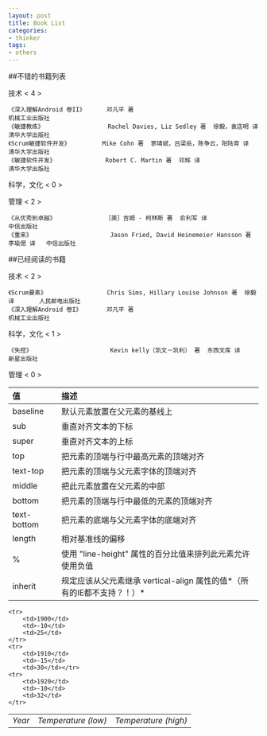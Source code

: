 ```yaml
---
layout: post
title: Book List
categories:
- thinker
tags:
- others
---
```



##不错的书籍列表


技术 < 4 >

	《深入理解Android 卷II》      邓凡平 著                                            机械工业出版社
	《敏捷教练》                  Rachel Davies, Liz Sedley 著  徐毅，袁店明 译        清华大学出版社
	《Scrum敏捷软件开发》         Mike Cohn 著  寥靖斌，吕梁岳，陈争云，阳陆育 译      清华大学出版社
	《敏捷软件开发》              Robert C. Martin 著  邓辉 译                         清华大学出版社


科学，文化 < 0 >


管理 < 2 >

	《从优秀到卓越》              ［美］吉姆 - 柯林斯 著  俞利军 译                     中信出版社
	《重来》                      Jason Fried, David Heinemeier Hansson 著  李瑜偲 译   中信出版社



##已经阅读的书籍

技术 < 2 >

	《Scrum要素》                 Chris Sims, Hillary Louise Johnson 著  徐毅 译       人民邮电出版社
	《深入理解Android 卷I》       邓凡平 著                                            机械工业出版社


科学，文化 < 1 >

	《失控》                      Kevin kelly（凯文－凯利） 著  东西文库 译            新星出版社


管理 < 0 >


值|描述 
:---------------|:---------------
baseline       | 默认元素放置在父元素的基线上
sub            | 垂直对齐文本的下标
super          | 垂直对齐文本的上标
top            | 把元素的顶端与行中最高元素的顶端对齐
text-top       | 把元素的顶端与父元素字体的顶端对齐
middle         | 把此元素放置在父元素的中部
bottom         | 把元素的顶端与行中最低的元素的顶端对齐
text-bottom    | 把元素的底端与父元素字体的底端对齐
length         | 相对基准线的偏移
%              | 使用 "line-height" 属性的百分比值来排列此元素允许使用负值
inherit        | 规定应该从父元素继承 vertical-align 属性的值*（所有的IE都不支持？！）*


<table>
<tbody>
	<tr>
		<td><em>Year</em></td>
		<td><em>Temperature (low)</em></td>
		<td><em>Temperature (high)</em></td>
	</tr>

	<tr>
		<td>1900</td>
		<td>-10</td>
		<td>25</td>
	</tr>
	<tr>
		<td>1910</td>
		<td>-15</td>
		<td>30</td></tr>
	<tr>
		<td>1920</td>
		<td>-10</td>
		<td>32</td>
	</tr>
</tbody>
</table>


